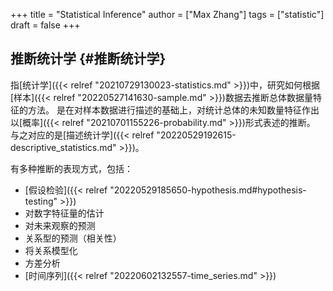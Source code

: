 +++
title = "Statistical Inference"
author = ["Max Zhang"]
tags = ["statistic"]
draft = false
+++

## 推断统计学 {#推断统计学}

指[统计学]({{< relref "20210729130023-statistics.md" >}})中，研究如何根据[样本]({{< relref "20220527141630-sample.md" >}})数据去推断总体数据量特征的方法。
是在对样本数据进行描述的基础上，对统计总体的未知数量特征作出以[概率]({{< relref "20210701155226-probability.md" >}})形式表述的推断。
与之对应的是[描述统计学]({{< relref "20220529192615-descriptive_statistics.md" >}})。

有多种推断的表现方式，包括：

-   [假设检验]({{< relref "20220529185650-hypothesis.md#hypothesis-testing" >}})
-   对数字特征量的估计
-   对未来观察的预测
-   关系型的预测（相关性）
-   将关系模型化
-   方差分析
-   [时间序列]({{< relref "20220602132557-time_series.md" >}})
